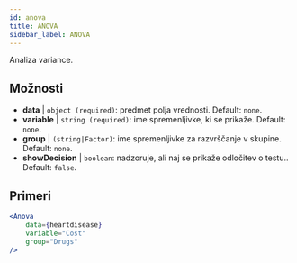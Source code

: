 ```yaml
---
id: anova
title: ANOVA
sidebar_label: ANOVA
---
```


Analiza variance.

## Možnosti

* __data__ | `object (required)`: predmet polja vrednosti. Default: `none`.
* __variable__ | `string (required)`: ime spremenljivke, ki se prikaže. Default: `none`.
* __group__ | `(string|Factor)`: ime spremenljivke za razvrščanje v skupine. Default: `none`.
* __showDecision__ | `boolean`: nadzoruje, ali naj se prikaže odločitev o testu.. Default: `false`.


## Primeri

```jsx live
<Anova
    data={heartdisease} 
    variable="Cost"
    group="Drugs"
/>
```
